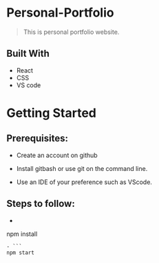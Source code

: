 # Personal-Portfolio
> This is personal portfolio website.

 
## Built With

- React
- CSS
- VS code
# Getting Started
## Prerequisites:
- Create an account on github

- Install gitbash or use git on the command line.

- Use an IDE of your preference such as VScode.

## Steps to follow:

 - ```
  npm install
  ``` 
 - ```
  npm start
  ```

 